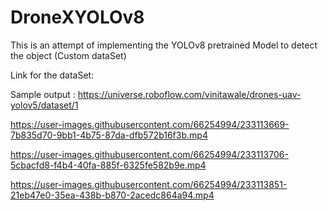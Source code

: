 # DroneXYOLOv8

This  is an attempt of implementing the YOLOv8 pretrained Model to detect the object (Custom dataSet)

Link for the dataSet: 

Sample output : https://universe.roboflow.com/vinitawale/drones-uav-yolov5/dataset/1

https://user-images.githubusercontent.com/66254994/233113669-7b835d70-9bb1-4b75-87da-dfb572b16f3b.mp4

https://user-images.githubusercontent.com/66254994/233113706-5cbacfd8-f4b4-40fa-885f-6325fe582b9e.mp4

https://user-images.githubusercontent.com/66254994/233113851-21eb47e0-35ea-438b-b870-2acedc864a94.mp4

